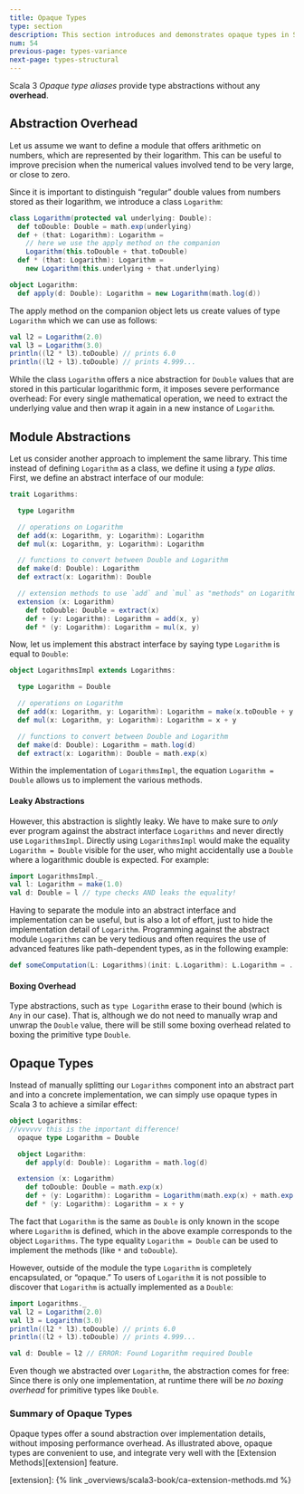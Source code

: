 ```yaml
---
title: Opaque Types
type: section
description: This section introduces and demonstrates opaque types in Scala 3.
num: 54
previous-page: types-variance
next-page: types-structural
---
```


Scala 3 _Opaque type aliases_ provide type abstractions without any **overhead**.

## Abstraction Overhead

Let us assume we want to define a module that offers arithmetic on numbers, which are represented by their logarithm.
This can be useful to improve precision when the numerical values involved tend to be very large, or close to zero.

Since it is important to distinguish “regular” double values from numbers stored as their logarithm, we introduce a class `Logarithm`:

```scala
class Logarithm(protected val underlying: Double):
  def toDouble: Double = math.exp(underlying)
  def + (that: Logarithm): Logarithm =
    // here we use the apply method on the companion
    Logarithm(this.toDouble + that.toDouble)
  def * (that: Logarithm): Logarithm =
    new Logarithm(this.underlying + that.underlying)

object Logarithm:
  def apply(d: Double): Logarithm = new Logarithm(math.log(d))
```
The apply method on the companion object lets us create values of type `Logarithm` which we can use as follows:
```scala
val l2 = Logarithm(2.0)
val l3 = Logarithm(3.0)
println((l2 * l3).toDouble) // prints 6.0
println((l2 + l3).toDouble) // prints 4.999...
```
While the class `Logarithm` offers a nice abstraction for `Double` values that are stored in this particular logarithmic form, it imposes severe performance overhead: For every single mathematical operation, we need to extract the underlying value and then wrap it again in a new instance of `Logarithm`.


## Module Abstractions
Let us consider another approach to implement the same library.
This time instead of defining `Logarithm` as a class, we define it using a _type alias_.
First, we define an abstract interface of our module:

```scala
trait Logarithms:

  type Logarithm

  // operations on Logarithm
  def add(x: Logarithm, y: Logarithm): Logarithm
  def mul(x: Logarithm, y: Logarithm): Logarithm

  // functions to convert between Double and Logarithm
  def make(d: Double): Logarithm
  def extract(x: Logarithm): Double

  // extension methods to use `add` and `mul` as "methods" on Logarithm
  extension (x: Logarithm)
    def toDouble: Double = extract(x)
    def + (y: Logarithm): Logarithm = add(x, y)
    def * (y: Logarithm): Logarithm = mul(x, y)
```
Now, let us implement this abstract interface by saying type `Logarithm` is equal to `Double`:
```scala
object LogarithmsImpl extends Logarithms:

  type Logarithm = Double

  // operations on Logarithm
  def add(x: Logarithm, y: Logarithm): Logarithm = make(x.toDouble + y.toDouble)
  def mul(x: Logarithm, y: Logarithm): Logarithm = x + y

  // functions to convert between Double and Logarithm
  def make(d: Double): Logarithm = math.log(d)
  def extract(x: Logarithm): Double = math.exp(x)
```
Within the implementation of `LogarithmsImpl`, the equation `Logarithm = Double` allows us to implement the various methods.

#### Leaky Abstractions
However, this abstraction is slightly leaky.
We have to make sure to _only_ ever program against the abstract interface `Logarithms` and never directly use `LogarithmsImpl`.
Directly using `LogarithmsImpl` would make the equality `Logarithm = Double` visible for the user, who might accidentally use a `Double` where a logarithmic double is expected.
For example:

```scala
import LogarithmsImpl._
val l: Logarithm = make(1.0)
val d: Double = l // type checks AND leaks the equality!
```

Having to separate the module into an abstract interface and implementation can be useful, but is also a lot of effort, just to hide the implementation detail of `Logarithm`.
Programming against the abstract module `Logarithms` can be very tedious and often requires the use of advanced features like path-dependent types, as in the following example:

```scala
def someComputation(L: Logarithms)(init: L.Logarithm): L.Logarithm = ...
```

#### Boxing Overhead
Type abstractions, such as `type Logarithm` erase to their bound (which is `Any` in our case).
That is, although we do not need to manually wrap and unwrap the `Double` value, there will be still some boxing overhead related to boxing the primitive type `Double`.

## Opaque Types
Instead of manually splitting our `Logarithms` component into an abstract part and into a concrete implementation, we can simply use opaque types in Scala 3 to achieve a similar effect:

```scala
object Logarithms:
//vvvvvv this is the important difference!
  opaque type Logarithm = Double

  object Logarithm:
    def apply(d: Double): Logarithm = math.log(d)

  extension (x: Logarithm)
    def toDouble: Double = math.exp(x)
    def + (y: Logarithm): Logarithm = Logarithm(math.exp(x) + math.exp(y))
    def * (y: Logarithm): Logarithm = x + y
```
The fact that `Logarithm` is the same as `Double` is only known in the scope where `Logarithm` is defined, which in the above example corresponds to the object `Logarithms`.
The type equality `Logarithm = Double` can be used to implement the methods (like `*` and `toDouble`).

However, outside of the module the type `Logarithm` is completely encapsulated, or “opaque.” To users of `Logarithm` it is not possible to discover that `Logarithm` is actually implemented as a `Double`:

```scala
import Logarithms._
val l2 = Logarithm(2.0)
val l3 = Logarithm(3.0)
println((l2 * l3).toDouble) // prints 6.0
println((l2 + l3).toDouble) // prints 4.999...

val d: Double = l2 // ERROR: Found Logarithm required Double
```

Even though we abstracted over `Logarithm`, the abstraction comes for free:
Since there is only one implementation, at runtime there will be _no boxing overhead_ for primitive types like `Double`.

### Summary of Opaque Types
Opaque types offer a sound abstraction over implementation details, without imposing performance overhead.
As illustrated above, opaque types are convenient to use, and integrate very well with the [Extension Methods][extension] feature.


[extension]: {% link _overviews/scala3-book/ca-extension-methods.md %}
